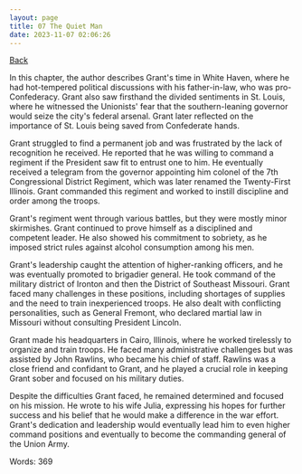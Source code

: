 ```yaml
---
layout: page
title: 07 The Quiet Man
date: 2023-11-07 02:06:26
---
```


[Back](./)


In this chapter, the author describes Grant's time in White Haven, where he had hot-tempered political discussions with his father-in-law, who was pro-Confederacy. Grant also saw firsthand the divided sentiments in St. Louis, where he witnessed the Unionists' fear that the southern-leaning governor would seize the city's federal arsenal. Grant later reflected on the importance of St. Louis being saved from Confederate hands.

Grant struggled to find a permanent job and was frustrated by the lack of recognition he received. He reported that he was willing to command a regiment if the President saw fit to entrust one to him. He eventually received a telegram from the governor appointing him colonel of the 7th Congressional District Regiment, which was later renamed the Twenty-First Illinois. Grant commanded this regiment and worked to instill discipline and order among the troops.

Grant's regiment went through various battles, but they were mostly minor skirmishes. Grant continued to prove himself as a disciplined and competent leader. He also showed his commitment to sobriety, as he imposed strict rules against alcohol consumption among his men.

Grant's leadership caught the attention of higher-ranking officers, and he was eventually promoted to brigadier general. He took command of the military district of Ironton and then the District of Southeast Missouri. Grant faced many challenges in these positions, including shortages of supplies and the need to train inexperienced troops. He also dealt with conflicting personalities, such as General Fremont, who declared martial law in Missouri without consulting President Lincoln.

Grant made his headquarters in Cairo, Illinois, where he worked tirelessly to organize and train troops. He faced many administrative challenges but was assisted by John Rawlins, who became his chief of staff. Rawlins was a close friend and confidant to Grant, and he played a crucial role in keeping Grant sober and focused on his military duties.

Despite the difficulties Grant faced, he remained determined and focused on his mission. He wrote to his wife Julia, expressing his hopes for further success and his belief that he would make a difference in the war effort. Grant's dedication and leadership would eventually lead him to even higher command positions and eventually to become the commanding general of the Union Army.

Words: 369